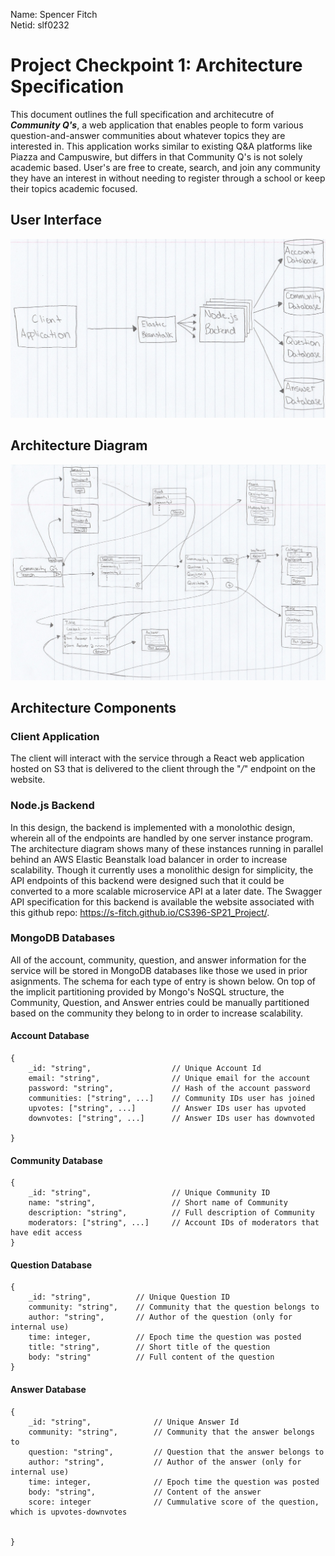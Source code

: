 Name: Spencer Fitch \
Netid: slf0232

# **Project Checkpoint 1: Architecture Specification**
This document outlines the full specification and architecutre of ***Community Q's***, a web application that enables people to form various question-and-answer communities about whatever topics they are interested in. This application works similar to existing Q&A platforms like Piazza and Campuswire, but differs in that Community Q's is not solely academic based. User's are free to create, search, and join any community they have an interest in without needing to register through a school or keep their topics academic focused. 

## **User Interface**
![Community Q's user interface](https://github.com/s-fitch/CS396-SP21_Project/blob/main/images/P2_ArchitectureDiagram.jpg)
## **Architecture Diagram**
![Community Q's system architecture diagram](https://github.com/s-fitch/CS396-SP21_Project/blob/main/images/P2_UserInterface.jpg)
## **Architecture Components**
### **Client Application**
The client will interact with the service through a React web application hosted on S3 that is delivered to the client through the "*/*" endpoint on the website.
### **Node.js Backend**
In this design, the backend is implemented with a monolothic design, wherein all of the endpoints are handled by one server instance program. The architecture diagram shows many of these instances running in parallel behind an AWS Elastic Beanstalk load balancer in order to increase scalability. Though it currently uses a monolithic design for simplicity, the API endpoints of this backend were designed such that it could be converted to a more scalable microservice API at a later date. The Swagger API specification for this backend is available the website associated with this github repo: https://s-fitch.github.io/CS396-SP21_Project/.
### **MongoDB Databases**
All of the account, community, question, and answer information for the service will be stored in MongoDB databases like those we used in prior asignments. The schema for each type of entry is shown below. On top of the implicit partitioning provided by Mongo's NoSQL structure, the Community, Question, and Answer entries could be manually partitioned based on the community they belong to in order to increase scalability.
#### **Account Database**
```JS
{
    _id: "string",                  // Unique Account Id
    email: "string",                // Unique email for the account
    password: "string",             // Hash of the account password
    communities: ["string", ...]    // Community IDs user has joined
    upvotes: ["string", ...]        // Answer IDs user has upvoted
    downvotes: ["string", ...]      // Answer IDs user has downvoted

}
```
#### **Community Database**
```JS
{
    _id: "string",                  // Unique Community ID
    name: "string",                 // Short name of Community
    description: "string",          // Full description of Community
    moderators: ["string", ...]     // Account IDs of moderators that have edit access
}
```
#### **Question Database**
```JS
{
    _id: "string",          // Unique Question ID
    community: "string",    // Community that the question belongs to
    author: "string",       // Author of the question (only for internal use)
    time: integer,          // Epoch time the question was posted
    title: "string",        // Short title of the question
    body: "string"          // Full content of the question
}
```
#### **Answer Database**
```JS
{
    _id: "string",              // Unique Answer Id
    community: "string",        // Community that the answer belongs to
    question: "string",         // Question that the answer belongs to
    author: "string",           // Author of the answer (only for internal use)
    time: integer,              // Epoch time the question was posted
    body: "string",             // Content of the answer
    score: integer              // Cummulative score of the question, which is upvotes-downvotes     
    
    
}
```
